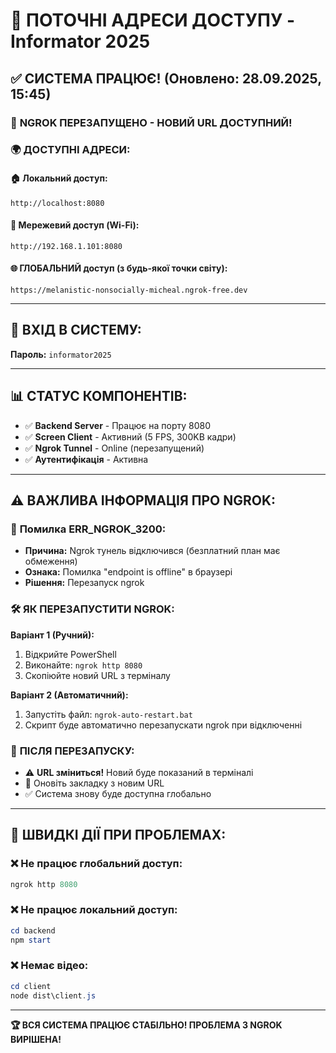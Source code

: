 # 🔄 ПОТОЧНІ АДРЕСИ ДОСТУПУ - Informator 2025

## ✅ **СИСТЕМА ПРАЦЮЄ! (Оновлено: 28.09.2025, 15:45)**

### 🔄 **NGROK ПЕРЕЗАПУЩЕНО - НОВИЙ URL ДОСТУПНИЙ!**

### 🌍 **ДОСТУПНІ АДРЕСИ:**

#### 🏠 **Локальний доступ:**
```
http://localhost:8080
```

#### 📱 **Мережевий доступ (Wi-Fi):**
```
http://192.168.1.101:8080
```

#### 🌐 **ГЛОБАЛЬНИЙ доступ (з будь-якої точки світу):**
```
https://melanistic-nonsocially-micheal.ngrok-free.dev
```

---

## 🔐 **ВХІД В СИСТЕМУ:**
**Пароль:** `informator2025`

---

## 📊 **СТАТУС КОМПОНЕНТІВ:**
- ✅ **Backend Server** - Працює на порту 8080
- ✅ **Screen Client** - Активний (5 FPS, 300KB кадри)
- ✅ **Ngrok Tunnel** - Online (перезапущений)
- ✅ **Аутентифікація** - Активна

---

## ⚠️ **ВАЖЛИВА ІНФОРМАЦІЯ ПРО NGROK:**

### 🔄 **Помилка ERR_NGROK_3200:**
- **Причина:** Ngrok тунель відключився (безплатний план має обмеження)
- **Ознака:** Помилка "endpoint is offline" в браузері
- **Рішення:** Перезапуск ngrok

### 🛠️ **ЯК ПЕРЕЗАПУСТИТИ NGROK:**

**Варіант 1 (Ручний):**
1. Відкрийте PowerShell
2. Виконайте: `ngrok http 8080`
3. Скопіюйте новий URL з терміналу

**Варіант 2 (Автоматичний):**
1. Запустіть файл: `ngrok-auto-restart.bat`
2. Скрипт буде автоматично перезапускати ngrok при відключенні

### 📝 **ПІСЛЯ ПЕРЕЗАПУСКУ:**
- ⚠️ **URL зміниться!** Новий буде показаний в терміналі
- 🔄 Оновіть закладку з новим URL
- ✅ Система знову буде доступна глобально

---

## 🎯 **ШВИДКІ ДІЇ ПРИ ПРОБЛЕМАХ:**

### ❌ **Не працює глобальний доступ:**
```powershell
ngrok http 8080
```

### ❌ **Не працює локальний доступ:**
```powershell
cd backend
npm start
```

### ❌ **Немає відео:**
```powershell
cd client
node dist\client.js
```

---

**🏆 ВСЯ СИСТЕМА ПРАЦЮЄ СТАБІЛЬНО! ПРОБЛЕМА З NGROK ВИРІШЕНА!**